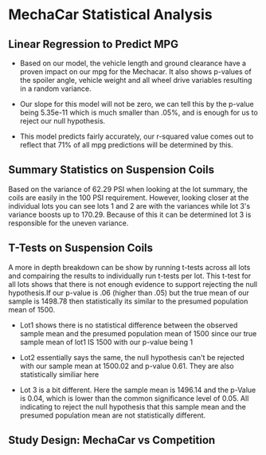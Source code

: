 # MechaCar Statistical Analysis

## Linear Regression to Predict MPG


- Based on our model, the vehicle length and ground clearance have a proven impact on our mpg for the 
Mechacar. It also shows p-values of the spoiler angle, vehicle weight and all wheel drive variables resulting
in a random variance.

- Our slope for this model will not be zero, we can tell this by the p-value being 5.35e-11 which is much smaller than .05%,
and is enough for us to reject our null hypothesis.

- This model predicts fairly accurately, our r-squared value comes out to reflect that 71% of all mpg predictions will be determined by this.

## Summary Statistics on Suspension Coils

Based on the variance of 62.29 PSI when looking at the lot summary, the coils are easily in the 100 PSI requirement. However, looking closer
at the individual lots you can see lots 1 and 2 are with the variances while lot 3's variance boosts up to 170.29. Because of this it can be
determined lot 3 is responsible for the uneven variance. 

## T-Tests on Suspension Coils
A more in depth breakdown can be show by running t-tests across all lots and compairing the results to individually run t-tests per lot.
This t-test for all lots shows that there is not enough evidence to support rejecting the null hypothesis.If our p-value is .06 (higher than .05)
but the true mean of our sample is 1498.78 then statistically its similar to the presumed population mean of 1500.

- Lot1 shows there is no statistical difference between the observed sample mean and the presumed population mean of 1500 since our true sample mean 
of lot1 IS 1500 with our p-value being 1

- Lot2 essentially says the same, the null hypothesis can't be rejected with our sample mean at 1500.02 and p-value 0.61. They are also statistically 
similiar here

- Lot 3 is a bit different. Here the sample mean is 1496.14 and the p-Value is 0.04, which is lower than the common significance level of 0.05. All indicating to reject the null hypothesis that this sample mean and the presumed population mean are not statistically different.

## Study Design: MechaCar vs Competition